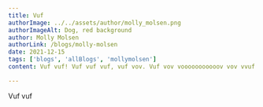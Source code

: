 ```yaml
---
title: Vuf
authorImage: ../../assets/author/molly_molsen.png
authorImageAlt: Dog, red background
author: Molly Molsen
authorLink: /blogs/molly-molsen
date: 2021-12-15
tags: ['blogs', 'allBlogs', 'mollymolsen']
content: Vuf vuf! Vuf vuf vuf, vuf vov. Vuf vov vooooooooooov vov vvuf! vuf  

---
```

Vuf vuf